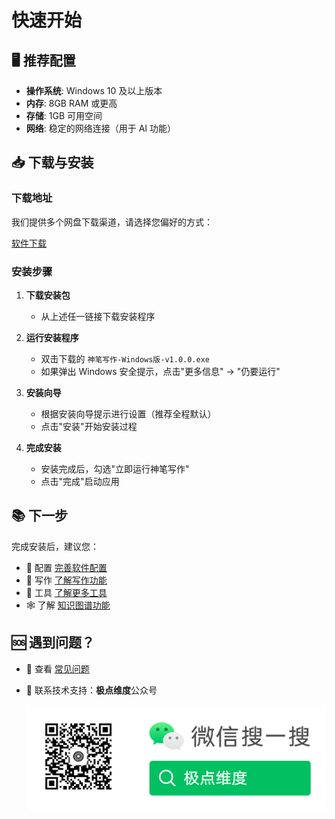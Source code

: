 # 快速开始

## 🖥️ 推荐配置

- **操作系统**: Windows 10 及以上版本
- **内存**: 8GB RAM 或更高
- **存储**: 1GB 可用空间
- **网络**: 稳定的网络连接（用于 AI 功能）

## 📥 下载与安装

### 下载地址

我们提供多个网盘下载渠道，请选择您偏好的方式：

[软件下载](/guide/update)

### 安装步骤

1. **下载安装包**

   - 从上述任一链接下载安装程序

2. **运行安装程序**

   - 双击下载的 `神笔写作-Windows版-v1.0.0.exe`
   - 如果弹出 Windows 安全提示，点击"更多信息" → "仍要运行"

3. **安装向导**

   - 根据安装向导提示进行设置（推荐全程默认）
   - 点击"安装"开始安装过程

4. **完成安装**
   - 安装完成后，勾选"立即运行神笔写作"
   - 点击"完成"启动应用

## 📚 下一步

完成安装后，建议您：

- 📖 配置 [完善软件配置](/guide/app-setting)
- 🎯 写作 [了解写作功能](/guide/start-writing)
- 🤖 工具 [了解更多工具](/guide/tools)
- 🕸️ 了解 [知识图谱功能](/guide/knowledgegraph)

## 🆘 遇到问题？

- 📖 查看 [常见问题](/faq/)
- 📧 联系技术支持：**极点维度**公众号

  ![微信公众号](../image/weixin.jpg)
